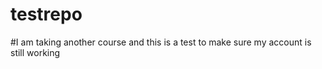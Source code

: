 # testrepo
#I am taking another course and this is a test to make sure my account is still working 
